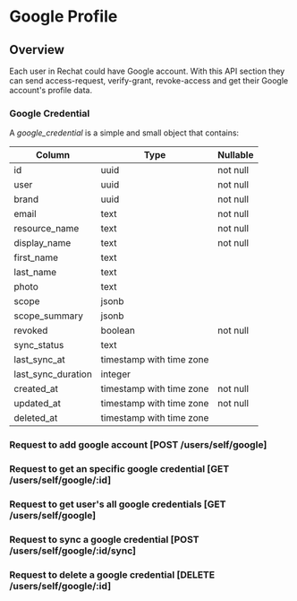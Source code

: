 # Google Profile

## Overview
Each user in Rechat could have Google account. With this API section they can send access-request, verify-grant, revoke-access and get their Google account's profile data.

### Google Credential
A _google_credential_ is a simple and small object that contains:

|          Column          |           Type           | Nullable |
| ------------------------ | ------------------------ | -------- |
| id                       | uuid                     | not null |
| user                     | uuid                     | not null |
| brand                    | uuid                     | not null |
| email                    | text                     | not null |
| resource_name            | text                     | not null |
| display_name             | text                     | not null |
| first_name               | text                     |          |
| last_name                | text                     |          |
| photo                    | text                     |          |
| scope                    | jsonb                    |          |
| scope_summary            | jsonb                    |          |
| revoked                  | boolean                  | not null |
| sync_status              | text                     |          |
| last_sync_at             | timestamp with time zone |          |
| last_sync_duration       | integer                  |          |
| created_at               | timestamp with time zone | not null |
| updated_at               | timestamp with time zone | not null |
| deleted_at               | timestamp with time zone |          |



### Request to add google account [POST /users/self/google]
<!-- include(tests/google/requestGmailAccess.md) -->

### Request to get an specific google credential [GET /users/self/google/:id]
<!-- include(tests/google/getGoogleProfile.md) -->

### Request to get user's all google credentials  [GET /users/self/google]
<!-- include(tests/google/getGoogleProfiles.md) -->

### Request to sync a google credential  [POST /users/self/google/:id/sync]
<!-- include(tests/google/forceSync.md) -->

### Request to delete a google credential  [DELETE /users/self/google/:id]
<!-- include(tests/google/deleteAccount.md) -->